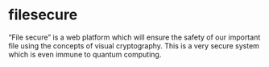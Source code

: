 # filesecure
“File secure” is a web platform which will ensure the safety of our important file using the concepts of visual cryptography. This is a very secure system which is even immune to quantum computing.

